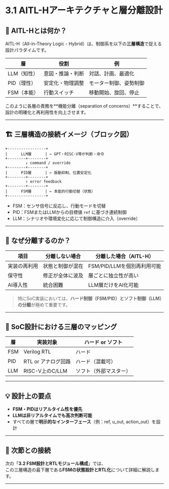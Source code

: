 # 3.1 AITL-Hアーキテクチャと層分離設計

## 🧠 AITL-Hとは何か？

AITL-H（All-in-Theory Logic - Hybrid）は、制御系を以下の**三層構造**で捉える設計パラダイムです。

| 層 | 役割 | 例 |
|----|------|----|
| LLM（知性） | 意図・推論・判断 | 対話、計画、最適化 |
| PID（理性） | 安定化・物理調整 | モーター制御、姿勢制御 |
| FSM（本能） | 行動スイッチ | 移動開始、旋回、停止 |

このように各層の責務を**機能分離（separation of concerns）**することで、設計の明確化と再利用性を向上させます。

---

## 🏗 三層構造の接続イメージ（ブロック図）
    +-----------------+
    |      LLM層      | ← GPT・RISC-V等が判断・命令
    +--------+--------+
             ↓ command / override
    +--------+--------+
    |      PID層      | ← 振動抑制、位置安定化
    +--------+--------+
             ↑ error feedback
    +--------+--------+
    |      FSM層      | ← 本能的行動切替（状態）
    +-----------------+
- FSM：センサ信号に反応し、行動モードを切替
- PID：FSMまたはLLMからの目標値 `ref` に基づき連続制御
- LLM：シナリオや環境変化に応じて制御構造に介入（override）

---

## 🎯 なぜ分離するのか？

| 項目 | 分離しない場合 | 分離した場合（AITL-H） |
|------|----------------|--------------------------|
| 実装の再利用 | 状態と制御が混在 | FSM/PID/LLMを個別再利用可能 |
| 保守性 | 修正が全体に波及 | 層ごとに独立性が高い |
| AI導入性 | 統合困難 | LLM層だけをAI化可能 |

> 特にSoC実装においては、**ハード制御（FSM/PID）とソフト制御（LLM）の分離**が極めて重要です。

---

## 🔗 SoC設計における三層のマッピング

| 層 | 実装対象 | ハード or ソフト |
|----|----------|------------------|
| FSM | Verilog RTL | ハード |
| PID | RTL or アナログ回路 | ハード（混載可） |
| LLM | RISC-V上のC/LLM | ソフト（外部マスター） |

---

## 💡 設計上の要点

- **FSM・PIDはリアルタイム性を優先**
- **LLMは非リアルタイムでも高次判断可能**
- すべての層で**明示的なインターフェース**（例：ref, u_out, action_out）を設計

---

## 📎 次節との接続

次の「**3.2 FSM設計とRTLモジュール構成**」では、  
この三層構造の最下層である**FSMの状態設計とRTL化**について詳細に解説します。

---

